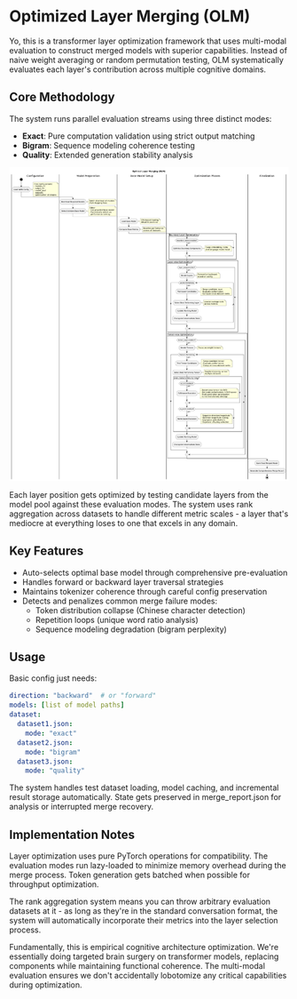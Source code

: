 # Optimized Layer Merging (OLM)

Yo, this is a transformer layer optimization framework that uses multi-modal evaluation to construct merged models with superior capabilities. Instead of naive weight averaging or random permutation testing, OLM systematically evaluates each layer's contribution across multiple cognitive domains.

## Core Methodology

The system runs parallel evaluation streams using three distinct modes:
- **Exact**: Pure computation validation using strict output matching
- **Bigram**: Sequence modeling coherence testing
- **Quality**: Extended generation stability analysis

![OLM Architecture](olm.png)

Each layer position gets optimized by testing candidate layers from the model pool against these evaluation modes. The system uses rank aggregation across datasets to handle different metric scales - a layer that's mediocre at everything loses to one that excels in any domain.

## Key Features

- Auto-selects optimal base model through comprehensive pre-evaluation
- Handles forward or backward layer traversal strategies
- Maintains tokenizer coherence through careful config preservation
- Detects and penalizes common merge failure modes:
  - Token distribution collapse (Chinese character detection)
  - Repetition loops (unique word ratio analysis)
  - Sequence modeling degradation (bigram perplexity)

## Usage

Basic config just needs:
```yaml
direction: "backward"  # or "forward"
models: [list of model paths]
dataset: 
  dataset1.json:
    mode: "exact"
  dataset2.json:
    mode: "bigram"
  dataset3.json:
    mode: "quality"
```

The system handles test dataset loading, model caching, and incremental result storage automatically. State gets preserved in merge_report.json for analysis or interrupted merge recovery.

## Implementation Notes

Layer optimization uses pure PyTorch operations for compatibility. The evaluation modes run lazy-loaded to minimize memory overhead during the merge process. Token generation gets batched when possible for throughput optimization.

The rank aggregation system means you can throw arbitrary evaluation datasets at it - as long as they're in the standard conversation format, the system will automatically incorporate their metrics into the layer selection process.

Fundamentally, this is empirical cognitive architecture optimization. We're essentially doing targeted brain surgery on transformer models, replacing components while maintaining functional coherence. The multi-modal evaluation ensures we don't accidentally lobotomize any critical capabilities during optimization.
